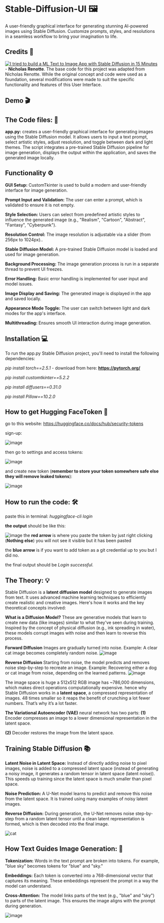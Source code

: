 # Stable-Diffusion-UI 🖼️
A user-friendly graphical interface for generating stunning AI-powered images using Stable Diffusion. Customize prompts, styles, and resolutions in a seamless workflow to bring your imagination to life.

## Credits 🤖
[![I tried to build a ML Text to Image App with Stable Diffusion in 15 Minutes](https://img.youtube.com/vi/7xc0Fs3fpCg&list=LL/0.jpg)](https://www.youtube.com/watch?v=7xc0Fs3fpCg&list=LL) - 
**Nicholas Renotte**.
The base code for this project was adapted from Nicholas Renotte. While the original concept and code were used as a foundation, several modifications were made to suit the specific functionality and features of this User Interface.

## Demo 🎬

## The Code files: 📄
**app.py:** creates a user-friendly graphical interface for generating images using the Stable Diffusion model. It allows users to input a text prompt, select artistic styles, adjust resolution, and toggle between dark and light themes. The script integrates a pre-trained Stable Diffusion pipeline for image generation, displays the output within the application, and saves the generated image locally.

## Functionality ⚙️
**GUI Setup:** CustomTkinter is used to build a modern and user-friendly interface for image generation.

**Prompt Input and Validation:** The user can enter a prompt, which is validated to ensure it is not empty.

**Style Selection:** Users can select from predefined artistic styles to influence the generated image (e.g., "Realism", "Cartoon", "Abstract", "Fantasy", "Cyberpunk").

**Resolution Control:** The image resolution is adjustable via a slider (from 256px to 1024px)..

**Stable Diffusion Model:** A pre-trained Stable Diffusion model is loaded and used for image generation.

**Background Processing:** The image generation process is run in a separate thread to prevent UI freezes.

**Error Handling:** Basic error handling is implemented for user input and model issues.

**Image Display and Saving:** The generated image is displayed in the app and saved locally.

**Appearance Mode Toggle:** The user can switch between light and dark modes for the app's interface.

**Multithreading:** Ensures smooth UI interaction during image generation.

## Installation 💻
To run the app.py Stable Diffusion project, you'll need to install the following dependencies:

*pip install torch==2.5.1*    -  download from here: **https://pytorch.org/**

*pip install customtkinter==5.2.2*

*pip install diffusers==0.31.0*  

*pip install Pillow==10.2.0*  

## How to get Hugging FaceToken 🤗
go to this website: https://huggingface.co/docs/hub/security-tokens

sign-up:

![image](https://github.com/user-attachments/assets/c4bad170-a606-4bbe-9636-d551e809b93c)

then go to settings and access tokens:

![image](https://github.com/user-attachments/assets/736101db-f6bc-4e02-b062-c4637e0342a0)

and create new token (**remember to store your token somewhere safe else they will remove leaked tokens**):

![image](https://github.com/user-attachments/assets/72a80eec-cd1e-4a88-8ae8-daae8d1952b1)

## How to run the code: 🛠️
paste this in terminal: *huggingface-cli login*

**the output** should be like this:

![image](https://github.com/user-attachments/assets/a008142d-9e30-4d2a-bbb9-c84ee473eada)
the **red arrow** is where you paste the token by just right clicking (**Nothing else**) you will not see it visible but it has been pasted

the **blue arrow** is if you want to add token as a git credential up to you but I did no.

the final output should be *Login successful.*

## The Theory: 💡
Stable Diffusion is a **latent diffusion model** designed to generate images from text. It uses advanced machine learning techniques to efficiently create realistic and creative images. Here's how it works and the key theoretical concepts involved:

**What is a Diffusion Model?**
These are generative models that learn to create new data (like images) similar to what they've seen during training. Inspired by the concept of physical diffusion (e.g., ink spreading in water), these models corrupt images with noise and then learn to reverse this process.

**Forward Diffusion**
Images are gradually turned into noise.
Example: A clear cat image becomes completely random noise.
![image](https://github.com/user-attachments/assets/22a65eea-78d8-42c7-9e71-5153e29c502b)

**Reverse Diffusion**
Starting from noise, the model predicts and removes noise step-by-step to recreate an image.
Example: Recovering either a dog or cat image from noise, depending on the learned patterns.
![image](https://github.com/user-attachments/assets/27a3766b-f213-403b-a373-832b750c8b4a)

The image space is huge a 512x512 RGB image has ~786,000 dimensions, which makes direct operations computationally expensive. hence why Stable Diffusion works in a **latent space**, a compressed representation of images. 48 times smaller so it reaps the benefit of crunching a lot fewer numbers. That’s why it’s a lot faster.

**The Variational Autoencoder (VAE)** neural network has two parts: 
**(1)** Encoder compresses an image to a lower dimensional representation in the latent space.

**(2)** Decoder restores the image from the latent space.

## Training Stable Diffusion 📚

**Latent Noise in Latent Space:**
Instead of directly adding noise to pixel images, noise is added to a compressed latent space (instead of generating a noisy image, it generates a random tensor in latent space (latent noise)). This speeds up training since the latent space is much smaller than pixel space.

**Noise Prediction:**
A U-Net model learns to predict and remove this noise from the latent space. It is trained using many examples of noisy latent images.

**Reverse Diffusion:**
During generation, the U-Net removes noise step-by-step from a random latent tensor until a clean latent representation is formed, which is then decoded into the final image.

![cat](https://github.com/user-attachments/assets/b44035cc-29eb-4b1e-8645-58c264fb5da6)

## How Text Guides Image Generation: 🔋

**Tokenization:**
Words in the text prompt are broken into tokens. For example, "blue sky" becomes tokens for "blue" and "sky."

**Embeddings:**
Each token is converted into a 768-dimensional vector that captures its meaning. These embeddings represent the prompt in a way the model can understand.

**Cross-Attention:**
The model links parts of the text (e.g., "blue" and "sky") to parts of the latent image. This ensures the image aligns with the prompt during generation.

![image](https://github.com/user-attachments/assets/9b70e0e6-3feb-464e-ad81-a1377b42698b)


